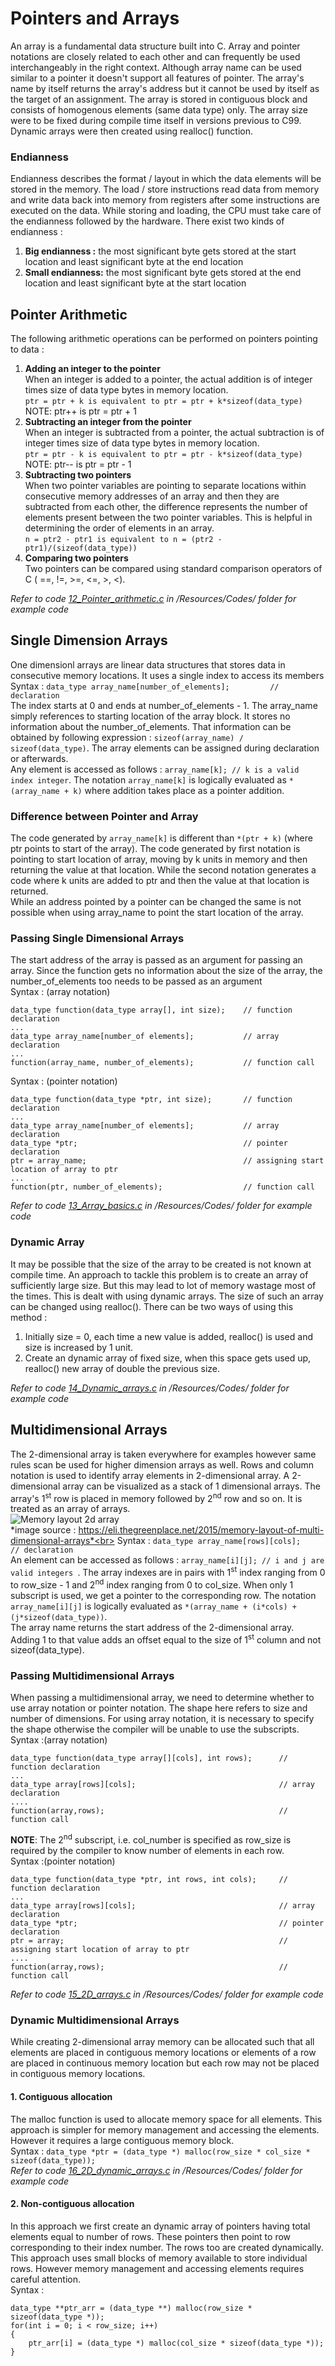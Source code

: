 # Pointers and Arrays
An array is a fundamental data structure built into C. Array and pointer notations are closely related to each other and can frequently be used interchangeably in the right context. Although array name can be used similar to a pointer it doesn't support all features of pointer. The array's name by itself returns the array's address but it cannot be used by itself as the target of an assignment. The array is stored in contiguous block and consists of homogenous elements (same data type) only. The array size were to be fixed during compile time itself in versions previous to C99. Dynamic arrays were then created using realloc() function.<br>
### Endianness
Endianness describes the format / layout in which the data elements will be stored in the memory. The load / store instructions read data from memory and write data back into memory from registers after some instructions are executed on the data. While storing and loading, the CPU must take care of the endianness followed by the hardware. There exist two kinds of endianness : <br>
1. **Big endianness :** the most significant byte gets stored at the start location and least significant byte at the end location<br>
2. **Small endianness:** the most significant byte gets stored at the end location and least significant byte at the start location<br>
## Pointer Arithmetic
The following arithmetic operations can be performed on pointers pointing to data :<br>
1. **Adding an integer to the pointer**<br>
When an integer is added to a pointer, the actual addition is of integer times size of data type bytes in memory location.<br>
`ptr = ptr + k is equivalent to ptr = ptr + k*sizeof(data_type)`<br>
NOTE: ptr++ is ptr = ptr + 1<br>
2. **Subtracting an integer from the pointer**<br>
When an integer is subtracted from a pointer, the actual subtraction is of integer times size of data type bytes in memory location.<br>
`ptr = ptr - k is equivalent to ptr = ptr - k*sizeof(data_type)`<br>
NOTE: ptr-- is ptr = ptr - 1<br>
3. **Subtracting two pointers**<br>
When two pointer variables are pointing to separate locations within consecutive memory addresses of an array and then they are subtracted from each other, the difference represents the number of elements present between the two pointer variables. This is helpful in determining the order of elements in an array.<br>
`n = ptr2 - ptr1 is equivalent to n = (ptr2 - ptr1)/(sizeof(data_type))`<br>
4. **Comparing two pointers**<br>
Two pointers can be compared using standard comparison operators of C ( ==, !=, >=, <=, >, <).<br>

*Refer to code [12_Pointer_arithmetic.c](https://github.com/parthnakar1/C_pointers/blob/master/Resources/Codes/12_Pointer_arithmetic.c) in /Resources/Codes/ folder for example code*
## Single Dimension Arrays
One dimensionl arrays are linear data structures that stores data in consecutive memory locations. It uses a single index to access its members<br>
Syntax : `data_type array_name[number_of_elements];         // declaration`<br>
The index starts at 0 and ends at number_of_elements - 1. The array_name simply references to starting location of the array block. It stores no information about the number_of_elements. That information can be obtained by following expression : `sizeof(array_name) / sizeof(data_type)`. The array elements can be assigned during declaration or afterwards.<br>
Any element is accessed as follows : `array_name[k]; // k is a valid index integer`. The notation `array_name[k]` is logically evaluated as `*(array_name + k)` where addition takes place as a pointer addition.
### Difference between Pointer and Array
The code generated by `array_name[k]` is different than `*(ptr + k)` (where ptr points to start of the array). The code generated by first notation is pointing to start location of array, moving by k units in memory and then returning the value at that location. While the second notation generates a code where k units are added to ptr and then the value at that location is returned.<br>
While an address pointed by a pointer can be changed the same is not possible when using array_name to point the start location of the array.
### Passing Single Dimensional Arrays
The start address of the array is passed as an argument for passing an array. Since the function gets no information about the size of the array, the number_of_elements too needs to be passed as an argument<br>
Syntax : (array notation)
```
data_type function(data_type array[], int size);    // function declaration
...
data_type array_name[number_of elements];           // array declaration
...
function(array_name, number_of_elements);           // function call
```
Syntax : (pointer notation)
```
data_type function(data_type *ptr, int size);       // function declaration
...
data_type array_name[number_of elements];           // array declaration
data_type *ptr;                                     // pointer declaration
ptr = array_name;                                   // assigning start location of array to ptr
...
function(ptr, number_of_elements);                  // function call
```
*Refer to code [13_Array_basics.c](https://github.com/parthnakar1/C_pointers/blob/master/Resources/Codes/13_Array_basics.c) in /Resources/Codes/ folder for example code*
### Dynamic Array
It may be possible that the size of the array to be created is not known at compile time. An approach to tackle this problem is to create an array of sufficiently large size. But this may lead to lot of memory wastage most of the times. This is dealt with using dynamic arrays. The size of such an array can be changed using realloc(). There can be two ways of using this method :<br>
1. Initially size = 0, each time a new value is added, realloc() is used and size is increased by 1 unit.<br>
2. Create an dynamic array of fixed size, when this space gets used up, realloc() new array of double the previous size.<br>

*Refer to code [14_Dynamic_arrays.c](https://github.com/parthnakar1/C_pointers/blob/master/Resources/Codes/14_Dynamic_arrays.c) in /Resources/Codes/ folder for example code*
## Multidimensional Arrays
The 2-dimensional array is taken everywhere for examples however same rules scan be used for higher dimension arrays as well. Rows and column notation is used to identify array elements in 2-dimensional array. A 2-dimensional array can be visualized as a stack of 1 dimensional arrays. The array's 1<sup>st</sup> row is placed in memory followed by 2<sup>nd</sup> row and so on. It is treated as an array of arrays.<br>
![Memory layout 2d array](/Resources/Images/2d_array.jpg)<br>
*image source : https://eli.thegreenplace.net/2015/memory-layout-of-multi-dimensional-arrays*<br>
Syntax : `data_type array_name[rows][cols];     // declaration`<br>
An element can be accessed as follows : `array_name[i][j]; // i and j are valid integers `. The array indexes are in pairs with 1<sup>st</sup> index ranging from 0 to row_size - 1 and 2<sup>nd</sup> index ranging from 0 to col_size. When only 1 subscript is used, we get a pointer to the corresponding row. The notation `array_name[i][j]` is logically evaluated as `*(array_name + (i*cols) + (j*sizeof(data_type))`.<br>
The array name returns the start address of the 2-dimensional array. Adding 1 to that value adds an offset equal to the size of 1<sup>st</sup> column and not sizeof(data_type).
### Passing Multidimensional Arrays
When passing a multidimensional array, we need to determine whether to use array notation or pointer notation. The shape here refers to size and number of dimensions. For using array notation, it is necessary to specify the shape otherwise the compiler will be unable to use the subscripts.<br>
Syntax :(array notation)
```
data_type function(data_type array[][cols], int rows);      // function declaration
...
data_type array[rows][cols];                                // array declaration
....
function(array,rows);                                       // function call
```
**NOTE**: The 2<sup>nd</sup> subscript, i.e. col_number is specified as row_size is required by the compiler to know number of elements in each row. <br>
Syntax :(pointer notation)
```
data_type function(data_type *ptr, int rows, int cols);     // function declaration
...
data_type array[rows][cols];                                // array declaration
data_type *ptr;                                             // pointer declaration
ptr = array;                                                // assigning start location of array to ptr
....
function(array,rows);                                       // function call
```
*Refer to code [15_2D_arrays.c](https://github.com/parthnakar1/C_pointers/blob/master/Resources/Codes/15_2D_arrays.c) in /Resources/Codes/ folder for example code*
### Dynamic Multidimensional Arrays
While creating 2-dimensional array memory can be allocated such that all elements are placed in contiguous memory locations or elements of a row are placed in continuous memory location but each row may not be placed in contiguous memory locations.
#### 1. Contiguous allocation
The malloc function is used to allocate memory space for all elements. This approach is simpler for memory management and accessing the elements. However it requires a large contiguous memory block.<br>
Syntax : `data_type *ptr = (data_type *) malloc(row_size * col_size * sizeof(data_type));`<br>
*Refer to code [16_2D_dynamic_arrays.c](https://github.com/parthnakar1/C_pointers/blob/master/Resources/Codes/16_2D_dynamic_arrays.c) in /Resources/Codes/ folder for example code*
#### 2. Non-contiguous allocation
In this approach we first create an dynamic array of pointers having total elements equal to number of rows. These pointers then point to row corresponding to their index number. The rows too are created dynamically. This approach uses small blocks of memory available to store individual rows. However memory management and accessing elements requires careful attention.<br>
Syntax :
```
data_type **ptr_arr = (data_type **) malloc(row_size * sizeof(data_type *));
for(int i = 0; i < row_size; i++)
{
    ptr_arr[i] = (data_type *) malloc(col_size * sizeof(data_type *));
}
```